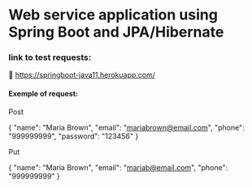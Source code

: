 # Web service application using Spring Boot and JPA/Hibernate



### link to test requests:

:link: https://springboot-java11.herokuapp.com/



#### Exemple of request:

Post

{
	"name": "Maria Brown",
	"email": "mariabrown@email.com",
	"phone": "999999999",
	"password": "123456"
}



Put

{
	"name": "Maria Brown",
	"email": "mariab@email.com",
	"phone": "999999999"
}







